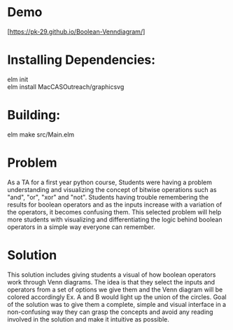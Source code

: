 # Demo
[https://pk-29.github.io/Boolean-Venndiagram/]

# Installing Dependencies:

elm init  
elm install MacCASOutreach/graphicsvg

# Building:

elm make src/Main.elm

# Problem
As a TA for a first year python course, Students were having a problem understanding and visualizing the concept of bitwise operations such as "and", "or", "xor" and "not". Students having trouble remembering the results for boolean operators and as the inputs increase with a variation of the operators, it becomes confusing them. This selected problem will help more students with visualizing and differentiating the logic behind boolean operators in a simple way everyone can remember.

# Solution
This solution includes giving students a visual of how boolean operators work through Venn diagrams. The idea is that they select the inputs and operators from a set of options we give them and the Venn diagram will be colored accordingly Ex. A and B would light up the union of the circles. Goal of the solution was to give them a complete, simple and visual interface in a non-confusing way they can grasp the concepts and avoid any reading involved in the solution and make it intuitive as possible.




